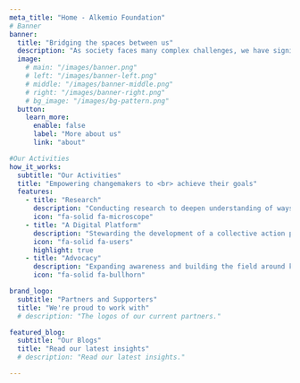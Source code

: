 ```yaml
---
meta_title: "Home - Alkemio Foundation"
# Banner
banner:
  title: "Bridging the spaces between us"
  description: "As society faces many complex challenges, we have significant talent and resources  available. <br /> Instead of fragmented efforts, we want to make it easier for people to align and collaborate towards shared goals. <br /> At scale, across all boundaries."
  image:
    # main: "/images/banner.png"
    # left: "/images/banner-left.png"
    # middle: "/images/banner-middle.png"
    # right: "/images/banner-right.png"
    # bg_image: "/images/bg-pattern.png"
  button:
    learn_more:
      enable: false
      label: "More about us"
      link: "about"

#Our Activities
how_it_works:
  subtitle: "Our Activities"
  title: "Empowering changemakers to <br> achieve their goals"
  features:
    - title: "Research"
      description: "Conducting research to deepen understanding of ways of collaborating towards shared goals, at scale"
      icon: "fa-solid fa-microscope" 
    - title: "A Digital Platform"
      description: "Stewarding the development of a collective action platform which puts public interests first"
      icon: "fa-solid fa-users" 
      highlight: true
    - title: "Advocacy"
      description: "Expanding awareness and building the field around key enablers of collective action"
      icon: "fa-solid fa-bullhorn" 

brand_logo:
  subtitle: "Partners and Supporters"
  title: "We're proud to work with"
  # description: "The logos of our current partners."

featured_blog:
  subtitle: "Our Blogs"
  title: "Read our latest insights"
  # description: "Read our latest insights."

---
```

